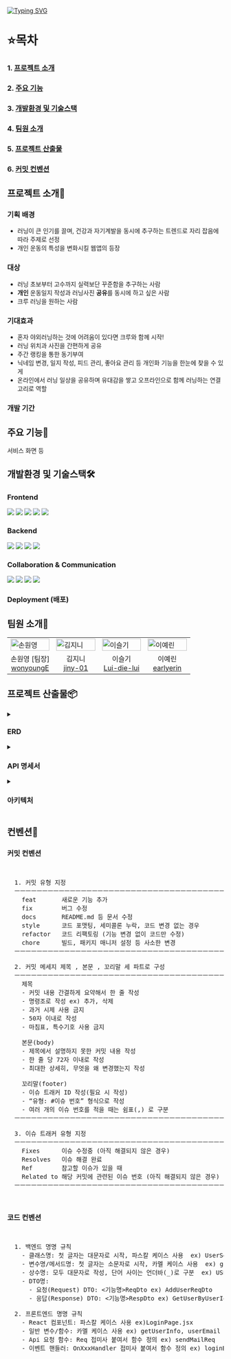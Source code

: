 [![Typing SVG](https://readme-typing-svg.demolab.com?font=Archivo+Black&size=100&letterSpacing=5px&duration=3000&pause=1000&color=00296B&background=FFFFFF&center=true&vCenter=true&width=1000&height=150&lines=RunnersHigh)](https://git.io/typing-svg)

# ⭐목차
### 1. [프로젝트 소개](#1)
### 2. [주요 기능](#2)
### 3. [개발환경 및 기술스택](#3)
### 4. [팀원 소개](#4)
### 5. [프로젝트 산출물](#5)
### 6. [커밋 컨벤션](#6)

## <span id="1">프로젝트 소개📝</span> 
### 기획 배경
* 러닝이 큰 인기를 끌며, 건강과 자기계발을 동시에 추구하는 트렌드로 자리 잡음에 따라 주제로 선정
* 개인 운동의 특성을 변화시킬 웹앱의 등장
### 대상
* 러닝 초보부터 고수까지 실력보단 꾸준함을 추구하는 사람
* **개인** 운동일지 작성과 러닝사진 **공유**를 동시에 하고 싶은 사람
* 크루 러닝을 원하는 사람
### 기대효과
* 혼자 야외러닝하는 것에 어려움이 있다면 크루와 함께 시작!
* 러닝 위치과 사진을 간편하게 공유
* 주간 랭킹을 통한 동기부여
* 닉네임 변경, 일지 작성, 피드 관리, 좋아요 관리 등 개인화 기능을 한눈에 찾을 수 있게
* 온라인에서 러닝 일상을 공유하며 유대감을 쌓고 오프라인으로 함께 러닝하는 연결고리로 역할
### 개발 기간


## <span id="2">주요 기능🚀</span>
서비스 화면 등

## <span id="3">개발환경 및 기술스택🛠️</span>
### Frontend
<img src="https://img.shields.io/badge/FIREBASE-DD2C00?style=for-the-badge&logo=firebase&logoColor=white"/> <img src="https://img.shields.io/badge/JAVASCRIPT-F7DF1E?style=for-the-badge&logo=javascript&logoColor=white"/> <img src="https://img.shields.io/badge/REACT-61DAFB?style=for-the-badge&logo=react&logoColor=white"/> <img src="https://img.shields.io/badge/Emotion-C865B9?style=for-the-badge&logo=emotion&logoColor=white"/> <img src="https://img.shields.io/badge/figma-%23F24E1E.svg?&style=for-the-badge&logo=figma&logoColor=white" />

### Backend
<img src="https://img.shields.io/badge/JAVA-007396?style=for-the-badge&logo=java&logoColor=white"/> <img src="https://img.shields.io/badge/SPRING-6DB33F?style=for-the-badge&logo=spring&logoColor=white"/> <img src="https://img.shields.io/badge/MYSQL-4479A1?style=for-the-badge&logo=mysql&logoColor=white"/> <img src="https://img.shields.io/badge/MYBATIS-98CCFD?style=for-the-badge&logo=mybatis&logoColor=white"/>

### Collaboration & Communication
<img src="https://img.shields.io/badge/GIT-F05032?style=for-the-badge&logo=git&logoColor=white"/> <img src="https://img.shields.io/badge/GITHUB-181717?style=for-the-badge&logo=github&logoColor=white"/>
<img src="https://img.shields.io/badge/NOTION-000000?style=for-the-badge&logo=notion&logoColor=white"/> <img src="https://img.shields.io/badge/discord-%237289DA.svg?&style=for-the-badge&logo=discord&logoColor=white" />

### Deployment (배포)

## <span id="4">팀원 소개🤝</span>
<table>  
  <tbody>
    <tr>
      <td width="25%"><img src="https://github.com/user-attachments/assets/3e8d5731-ab78-4af9-8c71-390395f4f8ec" width="100%" alt="손원영"/></td>
      <td width="25%"><img src="https://cdn.discordapp.com/attachments/1404417214022422648/1422162987170398229/SPOILER_.jpg?ex=68dbabfe&is=68da5a7e&hm=692805a18f590fee7c05f40fdfad1ae9ab70931e2d07ec2803523979c9f027b3&" width="100%" alt="김지니"/></td>
      <td width="25%"><img src="https://cdn.discordapp.com/attachments/1404417214022422648/1422125944033902602/SPOILER_KakaoTalk_20250722_122439888_01.jpg?ex=68db897e&is=68da37fe&hm=2e0d6ad07e18dedef813b1f8637274da0464f25ed47bfe4557dd24732cdbf35a&" width="100%" alt="이슬기"/></td>
      <td width="25%"><img src="https://github.com/user-attachments/assets/3e8d5731-ab78-4af9-8c71-390395f4f8ec" width="100%" alt="이예린"/></td>
    </tr>
    <tr>
      <td align="center"><span>손원영 [팀장]</span><br/><a href="https://github.com/wonyoung">wonyoungE</a></td>
      <td align="center"><span>김지니</span><br/><a href="https://github.com/jiny-01">jiny-01</a></td>
      <td align="center"><span>이슬기</span><br/><a href="https://github.com/Lui-die-lui">Lui-die-lui</a></td>
      <td align="center"><span>이예린</span><br/><a href="https://github.com/earlyerin">earlyerin</a></td>
    </tr>
  </tbody>
</table>




## <span id="5">프로젝트 산출물📦</span>
<details>
  <summary>
  <h3>ERD</h3>
  </summary>
  <img width="1744" height="792" alt="ERD" src="https://github.com/user-attachments/assets/0b337ece-1563-4e6e-bfaf-5634d2758cf0" />
</details>
<details>
  <summary>
  <h3>API 명세서</h3>
  </summary>
  
</details>
<details>
  <summary>
  <h3>아키텍처</h3>
  </summary>
</details>

## <span id="6">컨벤션📐</span>
### 커밋 컨벤션
<div>
<pre background-color="#dbdbdb">
<p>
  1. 커밋 유형 지정
  ㅡㅡㅡㅡㅡㅡㅡㅡㅡㅡㅡㅡㅡㅡㅡㅡㅡㅡㅡㅡㅡㅡㅡㅡㅡㅡㅡㅡㅡㅡㅡㅡㅡㅡㅡㅡㅡㅡ
    feat       새로운 기능 추가
    fix        버그 수정
    docs       README.md 등 문서 수정
    style      코드 포맷팅, 세미콜론 누락, 코드 변경 없는 경우
    refactor   코드 리팩토링 (기능 변경 없이 코드만 수정)
    chore      빌드, 패키지 매니저 설정 등 사소한 변경
  ㅡㅡㅡㅡㅡㅡㅡㅡㅡㅡㅡㅡㅡㅡㅡㅡㅡㅡㅡㅡㅡㅡㅡㅡㅡㅡㅡㅡㅡㅡㅡㅡㅡㅡㅡㅡㅡㅡ<br/>
  2. 커밋 메세지 제목 , 본문 , 꼬리말 세 파트로 구성
  ㅡㅡㅡㅡㅡㅡㅡㅡㅡㅡㅡㅡㅡㅡㅡㅡㅡㅡㅡㅡㅡㅡㅡㅡㅡㅡㅡㅡㅡㅡㅡㅡㅡㅡㅡㅡㅡㅡ
    제목 
    - 커밋 내용 간결하게 요약해서 한 줄 작성
    - 명령조로 작성 ex) 추가, 삭제
    - 과거 시제 사용 금지
    - 50자 이내로 작성
    - 마침표, 특수기호 사용 금지<br/>
    본문(body)
    - 제목에서 설명하지 못한 커밋 내용 작성
    - 한 줄 당 72자 이내로 작성
    - 최대한 상세히, 무엇을 왜 변경했는지 작성<br/>
    꼬리말(footer)
    - 이슈 트래커 ID 작성(필요 시 작성)
    - “유형: #이슈 번호” 형식으로 작성
    - 여러 개의 이슈 번호를 적을 때는 쉼표(,) 로 구분
  ㅡㅡㅡㅡㅡㅡㅡㅡㅡㅡㅡㅡㅡㅡㅡㅡㅡㅡㅡㅡㅡㅡㅡㅡㅡㅡㅡㅡㅡㅡㅡㅡㅡㅡㅡㅡㅡㅡ<br/>
  3. 이슈 트래커 유형 지정
  ㅡㅡㅡㅡㅡㅡㅡㅡㅡㅡㅡㅡㅡㅡㅡㅡㅡㅡㅡㅡㅡㅡㅡㅡㅡㅡㅡㅡㅡㅡㅡㅡㅡㅡㅡㅡㅡㅡ
    Fixes      이슈 수정중 (아직 해결되지 않은 경우)
    Resolves   이슈 해결 완료
    Ref        참고할 이슈가 있을 때
    Related to 해당 커밋에 관련된 이슈 번호 (아직 해결되지 않은 경우)
  ㅡㅡㅡㅡㅡㅡㅡㅡㅡㅡㅡㅡㅡㅡㅡㅡㅡㅡㅡㅡㅡㅡㅡㅡㅡㅡㅡㅡㅡㅡㅡㅡㅡㅡㅡㅡㅡㅡ
</p>
</pre>
</div>

### 코드 컨벤션
<div>
<pre background-color="#dbdbdb">
<p>
  1. 백엔드 명명 규칙
    - 클래스명: 첫 글자는 대문자로 시작, 파스칼 케이스 사용  ex) UserService, UserRole
    - 변수명/메서드명: 첫 글자는 소문자로 시작, 카멜 케이스 사용  ex) getUserList, userEmail
    - 상수명: 모두 대문자로 작성, 단어 사이는 언더바(_)로 구분  ex) USER_DEFAULT_ROLE
    - DTO명:
      - 요청(Request) DTO: <기능명>ReqDto ex) AddUserReqDto
      - 응답(Response) DTO: <기능명>RespDto ex) GetUserByUserIdRespDto <br/>
  2. 프론트엔드 명명 규칙
    - React 컴포넌트: 파스칼 케이스 사용 ex)LoginPage.jsx
    - 일반 변수/함수: 카멜 케이스 사용 ex) getUserInfo, userEmail
    - Api 요청 함수: Req 접미사 붙여서 함수 정의 ex) sendMailReq
    - 이벤트 핸들러: OnXxxHandler 접미사 붙여서 함수 정의 ex) loginBtnOnClickHandler , nameOnChangeHandler
</p>
</pre>
</div>

